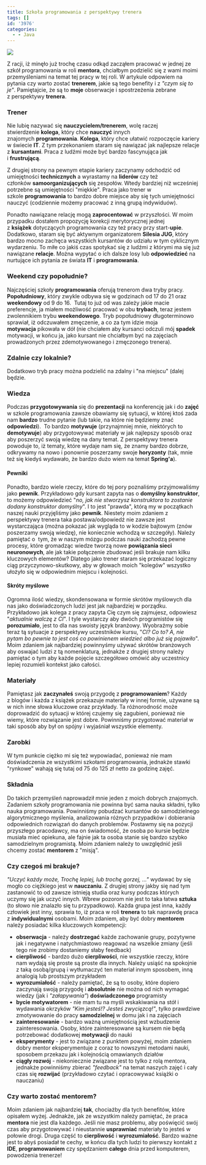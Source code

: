 ```yaml
---
title: Szkoła programowania z perspektywy trenera
tags: []
id: '3976'
categories:
  - - Java
---
```


![](https://codecouple.pl/wp-content/uploads/2020/03/hipek-300x199.png)

Z racji, iż minęło już trochę czasu odkąd zacząłem pracować w jednej ze szkół programowania w roli **mentora**, chciałbym podzielić się z wami moimi przemyśleniami na temat tej pracy w tej roli. W artykule odpowiem na pytania czy warto zostać **trenerem**, jakie są tego benefity i z _"czym się to je"_. Pamiętajcie, że są to **moje** obserwacje i spostrzeżenia zebrane z perspektywy **trenera**.
<!-- more -->
### Trener

Nie lubię nazywać się **nauczycielem/trenerem**, wolę raczej stwierdzenie **kolega**, który chce **nauczyć** innych znajomych **programowania**. **Kolega**, który chce ułatwić rozpoczęcie kariery w świecie **IT**. Z tym przekonaniem staram się nawiązać jak najlepsze relacje z **kursantami**. Praca z ludźmi może być bardzo fascynująca jak i **frustrującą**.

Z drugiej strony na pewnym etapie kariery zaczynamy odchodzić od umiejętności **technicznych** a wyrastamy na **liderów** czy też członków **samoorganizujących** się zespołów. Wtedy bardziej niż wcześniej potrzebne są umiejętności "miękkie". Praca jako trener w szkole **programowania** to bardzo dobre miejsce aby się tych umiejętności nauczyć (codziennie możemy pracować z inną grupą indywiduów).

Ponadto nawiązane relację mogą **zaprocentować** w przyszłości. W moim przypadku dostałem propozycję korekcji merytorycznej jednej z **książek** dotyczących programowania czy też pracy przy start-**upie**. Dodatkowo, staram się być aktywnym organizatorem **Silesia JUG**, który bardzo mocno zachęca wszystkich kursantów do udziału w tym cyklicznym wydarzeniu. To miłe co jakiś czas spotykać się z ludźmi z którymi ma się już nawiązane **relacje**. Można wypytać o ich dalsze losy lub **odpowiedzieć** na nurtujące ich pytania ze świata **IT** i **programowania**.

### Weekend czy popołudnie?

Najczęściej szkoły **programowania** oferują trenerom dwa tryby pracy. **Popołudniowy**, który zwykle odbywa się w godzinach od 17 do 21 oraz **weekendowy** od 9 do 16.  Tutaj to już od was zależy jakie macie preferencje, ja miałem możliwość pracować w obu **trybach**, teraz jestem zwolennikiem trybu **weekendowego**. Tryb popołudniowy długoterminowo sprawiał, iż odczuwałem zmęczenie, a co za tym idzie moja **motywacja** pikowała w dół (nie chciałem aby kursanci odczuli mój **spadek** motywacji, w końcu ja, jako kursant nie chciałbym być na zajęciach prowadzonych przez zdemotywowanego i zmęczonego trenera).

### Zdalnie czy lokalnie?

Dodatkowo tryb pracy można podzielić na zdalny i "na miejscu" (dalej będzie.

### Wiedza

Podczas **przygotowywania** się do **prezentacji** na konferencję jak i do **zajęć** w szkole programowania zawsze obawiamy się sytuacji, w której ktoś zada nam **bardzo** trudne pytanie (lub takie, na które nie będziemy znać **odpowiedzi**).  To bardzo **motywuje** (przynajmniej mnie, niektórych to **demotywuje**) aby przygotowywać materiały w jak najlepszy sposób oraz aby poszerzyć swoją wiedzę na dany temat. Z perspektywy trenera powoduje to, iż tematy, które wydaje nam się, że znamy bardzo dobrze, odkrywamy na nowo i ponownie poszerzamy swoje **horyzonty** (tak, mnie też się kiedyś wydawało, że bardzo dużo wiem na temat **Spring'a**).

#### Pewniki

Ponadto, bardzo wiele rzeczy, które do tej pory poznaliśmy przyjmowaliśmy jako **pewnik**. Przykładowo gdy kursant zapyta nas o **domyślny konstruktor**, to możemy odpowiedzieć "_no, jak nie stworzysz konstruktora to zostanie dodany konstruktor domyślny_". I to jest "prawda", którą my w początkach naszej nauki przyjęliśmy jako **pewnik**. Niestety moim zdaniem z perspektywy trenera taka postawa/odpowiedź nie zawsze jest wystarczająca (można pokazać jak wygląda to w kodzie bajtowym (znów poszerzamy swoją wiedzę), nie koniecznie wchodzą w szczegóły). Należy pamiętać o  tym, że w naszym mózgu podczas nauki zachodzą pewne procesy, które gromadząc wiedze tworzą nowe **powiązania sieci neuronowych**, ale jak takie połączenie zbudować jeśli brakuje nam kilku kluczowych elementów? Dlatego jako trener staram się przekazać logiczny ciąg przyczynowo-skutkowy, aby w głowach moich "kolegów" wszystko ułożyło się w odpowiednim miejscu i kolejności.

#### Skróty myślowe

Ogromna ilość wiedzy, skondensowana w formie skrótów myślowych dla nas jako doświadczonych ludzi jest jak najbardziej w porządku. Przykładowo jak kolega z pracy zapyta Cię czym się zajmujesz, odpowiesz "_aktualnie walczę z CI_". I tyle wystarczy aby dwóch programistów się **porozumiało**, jest to dla nas swoisty język branżowy. Wyobraźmy sobie teraz tą sytuacje z perspektywy uczestników kursu, "_CI? Co to? A, nie pytam bo pewnie to jest coś co powinienem wiedzieć albo już się pojawiło_". Moim zdaniem jak najbardziej powinnyśmy używać skrótów branżowych aby oswajać ludzi z tą nomenklaturą, jednakże z drugiej strony należy pamiętać o tym aby każde pojęcie szczegółowo omówić aby uczestnicy lepiej rozumieli kontekst jako całości.

### Materiały

Pamiętasz jak **zaczynałeś** swoją przygodę z **programowaniem**? Każdy z blogów i każda z książek przekazuje materiały w innej formie, używane są w nich inne słowa kluczowe oraz przykłady. Ta różnorodność może doprowadzić do sytuacji w której czujemy się zagubieni, ponieważ nie wiemy, które rozwiązanie jest dobre. Powinniśmy przygotować materiał w taki sposób aby był on spójny i wyjaśniał wszystkie elementy.

### Zarobki

W tym punkcie ciężko mi się też wypowiadać, ponieważ nie mam doświadczenia ze wszystkimi szkołami programowania, jednakże stawki "rynkowe" wahają się tutaj od 75 do 125 zł netto za godzinę zajęć.

### Składnia

Do takich przemyśleń naprowadził mnie jeden z moich dobrych znajomych. Zadaniem szkoły programowania nie powinna być sama nauka składni, tylko nauka programowania. Powinniśmy pobudzać kursantów do samodzielnego algorytmicznego myślenia, analizowania różnych przypadków i dobierania odpowiednich rozwiązań do danych problemów. Postawmy się na pozycji przyszłego pracodawcy, ma on świadomość, że osoba po kursie będzie musiała mieć opiekuna, ale fajnie jak ta osoba stanie się bardzo szybko samodzielnym programistą. Moim zdaniem należy to uwzględnić jeśli chcemy zostać **mentorem** z "misją".

### Czy czegoś mi brakuje?

_"Uczyć każdy może, Trochę lepiej, lub trochę gorzej, ..."_ wydawać by się mogło co ciężkiego jest w **nauczaniu**. Z drugiej strony jakby się nad tym zastanowić to od zawsze istnieją studia oraz kursy podczas których uczymy się jak uczyć innych. Wbrew pozorom nie jest to taka łatwa **sztuka** (to słowo nie znalazło się tu przypadkowo). Każda grupa jest inna, każdy człowiek jest inny, sprawia to, iż praca w roli **trenera** to tak naprawdę praca z **indywidualnymi** osobami. Moim zdaniem, aby być dobry **mentorem** należy posiadać kilka kluczowych kompetencji:

*   **obserwacja** - należy **dostrzegać** każde zachowanie grupy, pozytywne jak i negatywne i natychmiastowo reagować na wszelkie zmiany (jeśli tego nie zrobimy dostaniemy słaby feedback)
*   **cierpliwość** - bardzo dużo **cierpliwości**, nie wszystkie rzeczy, które nam wydają się proste są proste dla innych. Należy usiąść na spokojnie z taką osobą/grupą i wytłumaczyć ten materiał innym sposobem, inną analogią lub prostszym przykładem
*   **wyrozumiałość** - należy pamiętać, że są to osoby, które dopiero zaczynają swoją przygodę i **absolutnie** nie można od nich wymagać wiedzy (jak i _"załapywania"_) **doświadczonego** programisty
*   **bycie motywatorem** - nie mam tu na myśli wskakiwania na stół i wydawania okrzyków _"Kim jesteś!? Jesteś zwycięzcą!"_, tylko prawdziwe zmotywowanie do pracy **samodzielnej** w domu jak i na zajęciach
*   **zainteresowanie** - bardzo ważną umiejętnością jest wzbudzenie zainteresowania. Osoby, które zainteresowane są kursem nie będą potrzebować dodatkowej **motywacji** do nauki
*   **eksperymenty** - jest to związane z punktem powyżej, moim zdaniem dobry mentor eksperymentuje z coraz to nowszymi metodami nauki, sposobem przekazu jak i kolejnością omawianych działów
*   **ciągły rozwój** - niekoniecznie związane jest to tylko z rolą mentora, jednakże powinniśmy zbierać _"feedback"_ na temat naszych zajęć i cały czas się **rozwijać** (przykładowo czytać i opracowywać książki o nauczaniu)

### Czy warto zostać mentorem?

Moim zdaniem jak najbardziej **tak**, chociażby dla tych benefitów, które opisałem wyżej. Jednakże, jak ze wszystkim należy pamiętać, że praca **mentora** nie jest dla każdego. Jeśli nie masz problemu, aby poświęcić swój czas aby przygotowywać i nieustannie **usprawniać** materiały to jesteś w połowie drogi. Druga część to **cierpliwość** i **wyrozumiałość**. Bardzo ważne jest to abyś posiadał te cechy, w końcu dla tych ludzi to pierwszy kontakt z **IDE**, **programowaniem** czy spędzaniem **całego** dnia przed komputerem, powodzenia trenerze!